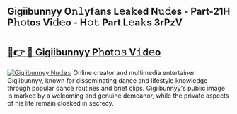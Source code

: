 ## Gigiibunnyy O𝚗𝚕yf𝚊ns L𝚎a𝚔ed N𝚞𝚍es - Part-21H P𝚑𝚘tos Vi𝚍𝚎o - H𝚘𝚝 Part L𝚎a𝚔s 3rPzV

# <h2><a href="http://kf2o21.oniu.top/?m=Gigiibunnyy">🔗👉 🔴 Gigiibunnyy P𝚑ot𝚘𝚜 V𝚒d𝚎o</a></h2>

[![Gigiibunnyy Nu𝚍e𝚜](https://i.imgur.com/0qMVB7G.gif)](http://kf2o21.oniu.top/?m=Gigiibunnyy)
Online creator and multimedia entertainer Gigiibunnyy, known for disseminating dance and lifestyle knowledge through popular dance routines and brief clips. Gigiibunnyy's public image is marked by a welcoming and genuine demeanor, while the private aspects of his life remain cloaked in secrecy.  
